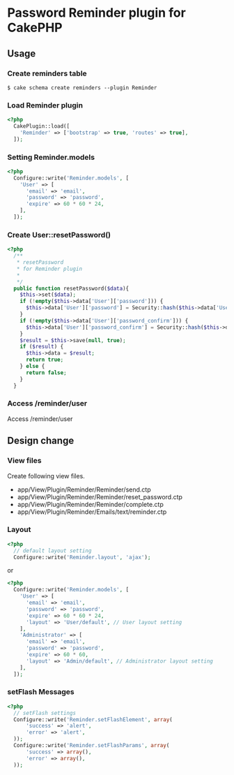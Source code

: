 # Password Reminder plugin for CakePHP

## Usage

### Create reminders table

    $ cake schema create reminders --plugin Reminder

### Load Reminder plugin

```php
<?php
  CakePlugin::load([
    'Reminder' => ['bootstrap' => true, 'routes' => true],
  ]);
```

### Setting Reminder.models

```php
<?php
  Configure::write('Reminder.models', [
    'User' => [
      'email' => 'email',
      'password' => 'password',
      'expire' => 60 * 60 * 24,
    ],
  ]);
```

### Create User::resetPassword()

```php
<?php
  /**
   * resetPassword
   * for Reminder plugin
   *
   */
  public function resetPassword($data){
    $this->set($data);
    if (!empty($this->data['User']['password'])) {
      $this->data['User']['password'] = Security::hash($this->data['User']['password'], null, true);
    }
    if (!empty($this->data['User']['password_confirm'])) {
      $this->data['User']['password_confirm'] = Security::hash($this->data['User']['password_confirm'], null, true);
    }
    $result = $this->save(null, true);
    if ($result) {
      $this->data = $result;
      return true;
    } else {
      return false;
    }
  }
```

### Access /reminder/user

Access /reminder/user

## Design change

### View files

Create following view files.

- app/View/Plugin/Reminder/Reminder/send.ctp
- app/View/Plugin/Reminder/Reminder/reset_password.ctp
- app/View/Plugin/Reminder/Reminder/complete.ctp
- app/View/Plugin/Reminder/Emails/text/reminder.ctp

### Layout

```php
<?php
  // default layout setting
  Configure::write('Reminder.layout', 'ajax');
```

or

```php
<?php
  Configure::write('Reminder.models', [
    'User' => [
      'email' => 'email',
      'password' => 'password',
      'expire' => 60 * 60 * 24,
      'layout' => 'User/default', // User layout setting
    ],
    'Administrator' => [
      'email' => 'email',
      'password' => 'password',
      'expire' => 60 * 60,
      'layout' => 'Admin/default', // Administrator layout setting
    ],
  ]);
```


### setFlash Messages

```php
<?php
  // setFlash settings
  Configure::write('Reminder.setFlashElement', array(
      'success' => 'alert',
      'error' => 'alert',
  ));
  Configure::write('Reminder.setFlashParams', array(
      'success' => array(),
      'error' => array(),
  ));
```
